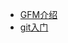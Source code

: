 - [GFM介绍](https://github.com/fielding34/study34/wiki/GFM%E4%BB%8B%E7%BB%8D)
- [git入门](https://github.com/fielding34/study34/wiki/git%E5%85%A5%E9%97%A8)




